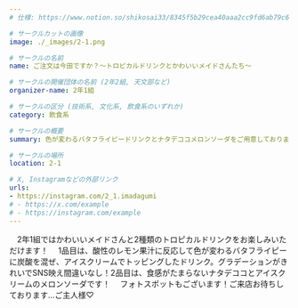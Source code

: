 ```yaml
---
# 仕様: https://www.notion.so/shikosai33/8345f5b29cea40aaa2cc9fd6ab79c6a6?pvs=4#5438a1577b604f39a67658a72f2283b8

# サークルカットの画像
image: ./_images/2-1.png

# サークルの名前
name: ご注文は今田ですか？～トロピカルドリンクとかわいいメイドさんたち～

# サークルの開催団体の名前 (2年2組, 天文部など)
organizer-name: 2年1組

# サークルの区分 (技術系, 文化系, 飲食系のいずれか)
category: 飲食系

# サークルの概要
summary: 色が変わるバタフライピードリンクとナタデココメロンソーダをご用意しております!

# サークルの場所
location: 2-1

# X, Instagramなどの外部リンク
urls:
- https://instagram.com/2_1.imadagumi
# - https://x.com/example
# - https://instagram.com/example
---
```

　2年1組ではかわいいメイドさんと2種類のトロピカルドリンクをお楽しみいただけます！
　1品目は、酸性のレモン果汁に反応して色が変わるバタフライピーに炭酸を混ぜ、アイスクリームでトッピングしたドリンク。グラデーションがきれいでSNS映え間違いなし！2品目は、食感がたまらないナタデココとアイスクリームのメロンソーダです！
　フォトスポットもございます！ご来店お待ちしております…ご主人様♡
